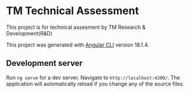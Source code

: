 # TM Technical Assessment

This project is for technical assesment by TM Research & Development(R&D)

This project was generated with [Angular CLI](https://github.com/angular/angular-cli) version 18.1.4.



## Development server

Run `ng serve` for a dev server. Navigate to `http://localhost:4200/`. The application will automatically reload if you change any of the source files.

